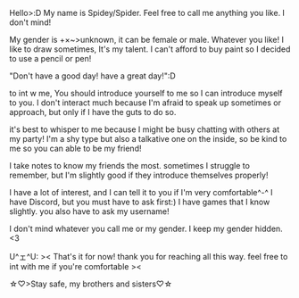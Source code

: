 Hello>:D My name is Spidey/Spider. Feel free to call me anything you like. I don't mind!

My gender is +×~>unknown, it can be female or male. Whatever you like! I like to draw sometimes, It's my talent. I can't afford to buy paint so I decided to use a pencil or pen!

"Don't have a good day! have a great day!":D

to int w me, You should introduce yourself to me so I can introduce myself to you. I don't interact much because I'm afraid to speak up sometimes or approach, but only if I have the guts to do so.

it's best to whisper to me because I might be busy chatting with others at my party! I'm a shy type but also a talkative one on the inside, so be kind to me so you can able to be my friend!

I take notes to know my friends the most. sometimes I struggle to remember, but I'm slightly good if they introduce themselves properly!

I have a lot of interest, and I can tell it to you if I'm very comfortable^-^ I have Discord, but you must have to ask first:)
I have games that I know slightly. you also have to ask my username!

I don't mind whatever you call me or my gender. I keep my gender hidden.<3

U^ェ^U: >< That's it for now! thank you for reaching all this way. feel free to int with me if you're comfortable ><

☆♡>Stay safe, my brothers and sisters♡☆
